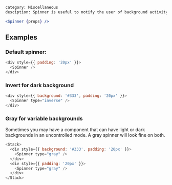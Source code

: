 ```meta
category: Miscellaneous
desciption: Spinner is useful to notify the user of background activity
```

```jsx
<Spinner {props} />
```

## Examples

### Default spinner:

```js
<div style={{ padding: '20px' }}>
  <Spinner />
</div>
```

### Invert for dark background

```js
<div style={{ background: '#333', padding: '20px' }}>
  <Spinner type="inverse" />
</div>
```

### Gray for variable backgrounds

Sometimes you may have a component that can have light or dark backgrounds in an uncontrolled mode. A gray spinner will look fine on both.

```js
<Stack>
  <div style={{ background: '#333', padding: '20px' }}>
    <Spinner type="gray" />
  </div>
  <div style={{ padding: '20px' }}>
    <Spinner type="gray" />
  </div>
</Stack>
```
